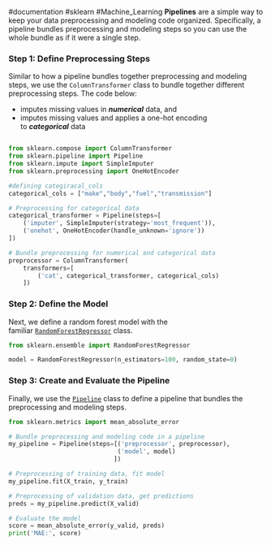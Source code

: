 #documentation #sklearn #Machine_Learning 
**Pipelines** are a simple way to keep your data preprocessing and modeling code organized. Specifically, a pipeline bundles preprocessing and modeling steps so you can use the whole bundle as if it were a single step.

### Step 1: Define Preprocessing Steps

Similar to how a pipeline bundles together preprocessing and modeling steps, we use the `ColumnTransformer` class to bundle together different preprocessing steps. The code below:

- imputes missing values in **_numerical_** data, and
- imputes missing values and applies a one-hot encoding to **_categorical_** data

```python

from sklearn.compose import ColumnTransformer
from sklearn.pipeline import Pipeline
from sklearn.impute import SimpleImputer
from sklearn.preprocessing import OneHotEncoder

#defining categiracal_cols
categorical_cols = ["make","body","fuel","transmission"]

# Preprocessing for categorical data
categorical_transformer = Pipeline(steps=[
	('imputer', SimpleImputer(strategy='most_frequent')),
    ('onehot', OneHotEncoder(handle_unknown='ignore'))
])

# Bundle preprocessing for numerical and categorical data
preprocessor = ColumnTransformer(
    transformers=[
        ('cat', categorical_transformer, categorical_cols)
    ])
```

### Step 2: Define the Model

Next, we define a random forest model with the familiar [`RandomForestRegressor`](https://scikit-learn.org/stable/modules/generated/sklearn.ensemble.RandomForestRegressor.html) class.
```python
from sklearn.ensemble import RandomForestRegressor

model = RandomForestRegressor(n_estimators=100, random_state=0)
```

### Step 3: Create and Evaluate the Pipeline

Finally, we use the [`Pipeline`](https://scikit-learn.org/stable/modules/generated/sklearn.pipeline.Pipeline.html) class to define a pipeline that bundles the preprocessing and modeling steps. 

```python
from sklearn.metrics import mean_absolute_error

# Bundle preprocessing and modeling code in a pipeline
my_pipeline = Pipeline(steps=[('preprocessor', preprocessor),
                              ('model', model)
                             ])

# Preprocessing of training data, fit model 
my_pipeline.fit(X_train, y_train)

# Preprocessing of validation data, get predictions
preds = my_pipeline.predict(X_valid)

# Evaluate the model
score = mean_absolute_error(y_valid, preds)
print('MAE:', score)
```